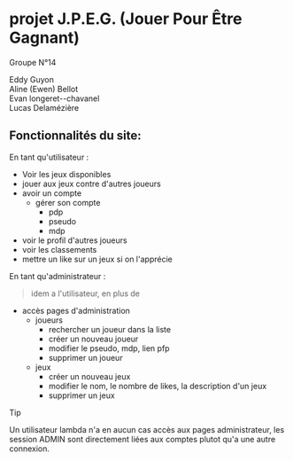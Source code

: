 # projet J.P.E.G. (Jouer Pour Être Gagnant)

Groupe N°14

Eddy Guyon\
Aline (Ewen) Bellot\
Evan longeret--chavanel\
Lucas Delamézière

## Fonctionnalités du site:
En tant qu'utilisateur :
- Voir les jeux disponibles
- jouer aux jeux contre d'autres joueurs
- avoir un compte
    - gérer son compte
        - pdp
        - pseudo
        - mdp
- voir le profil d'autres joueurs
- voir les classements
- mettre un like sur un jeux si on l'apprécie

En tant qu'administrateur :
> idem a l'utilisateur, en plus de
- accès pages d'administration
    - joueurs
        - rechercher un joueur dans la liste
        - créer un nouveau joueur
        - modifier le pseudo, mdp, lien pfp
        - supprimer un joueur
    - jeux
        - créer un nouveau jeux
        - modifier le nom, le nombre de likes, la description d'un jeux
        - supprimer un jeux

> [!TIP]
> Un utilisateur lambda n'a en aucun cas accès aux pages administrateur, les session ADMIN sont directement liées aux comptes plutot qu'a une autre connexion.
